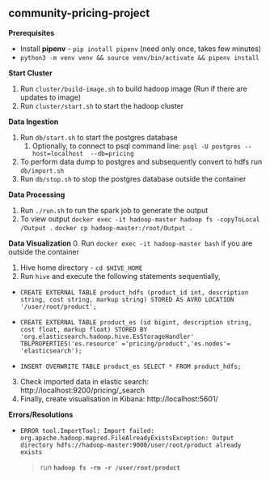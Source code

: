 community-pricing-project
--------

**Prerequisites**
- Install **pipenv** - `pip install pipenv` (need only once, takes few minutes)
- ```python3 -m venv venv && source venv/bin/activate && pipenv install```

**Start Cluster**
1. Run ```cluster/build-image.sh``` to build hadoop image (Run if there are updates to image)
2. Run ```cluster/start.sh``` to start the hadoop cluster

**Data Ingestion**
1. Run ```db/start.sh``` to start the postgres database
    1. Optionally, to connect to psql command line: `psql -U postgres --host=localhost  --db=pricing`
2. To perform data dump to postgres and subsequently convert to hdfs run ```db/import.sh```
3. Run ```db/stop.sh``` to stop the postgres database outside the container

**Data Processing**
1. Run ```./run.sh``` to run the spark job to generate the output
2. To view output 
    `docker exec -it hadoop-master hadoop fs -copyToLocal /Output .`
    `docker cp hadoop-master:/root/Output .`

**Data Visualization**
0. Run ```docker exec -it hadoop-master bash``` if you are outside the container
1. Hive home directory - `cd $HIVE_HOME`
2. Run `hive` and execute the following statements sequentially,

- `CREATE EXTERNAL TABLE product_hdfs (product_id int, description string, cost string, markup string) STORED AS AVRO LOCATION '/user/root/product';`

- `CREATE EXTERNAL TABLE product_es (id bigint, description string, cost float, markup float) STORED BY 'org.elasticsearch.hadoop.hive.EsStorageHandler' TBLPROPERTIES('es.resource' ='pricing/product','es.nodes'= 'elasticsearch');`

- `INSERT OVERWRITE TABLE product_es SELECT * FROM product_hdfs;`

3. Check imported data in elastic search: http://localhost:9200/pricing/_search
4. Finally, create visualisation in Kibana: http://localhost:5601/
    
**Errors/Resolutions**
- ```ERROR tool.ImportTool: Import failed: org.apache.hadoop.mapred.FileAlreadyExistsException: Output directory hdfs://hadoop-master:9000/user/root/product already exists```
    > run **`hadoop fs -rm -r /user/root/product`**